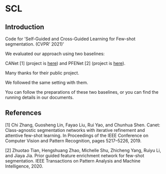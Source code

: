 # SCL
## Introduction
Code for 'Self-Guided and Cross-Guided Learning for Few-shot segmentation. (CVPR' 2021)'

We evaluated our approach using two baselines:

CANet [1] (project is [here](https://github.com/icoz69/CaNet)) and PFENet [2] (project is [here](https://github.com/dvlab-research/PFENet)).

Many thanks for their public project.

We followed the same setting with them.

You can follow the preparations of these two baselines, or you can find the running details in our documents.

## References
[1] Chi Zhang, Guosheng Lin, Fayao Liu, Rui Yao, and Chunhua
Shen. Canet: Class-agnostic segmentation networks with iterative refinement and attentive few-shot learning. In Proceedings of the IEEE Conference on Computer Vision and
Pattern Recognition, pages 5217–5226, 2019.

[2] Zhuotao Tian, Hengshuang Zhao, Michelle Shu, Zhicheng
Yang, Ruiyu Li, and Jiaya Jia. Prior guided feature enrichment network for few-shot segmentation. IEEE Transactions
on Pattern Analysis and Machine Intelligence, 2020.

